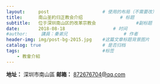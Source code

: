 ```yaml
---
layout:     post   				    # 使用的布局（不需要改）
title:      南山圣約归正教会介绍				# 标题 
subtitle:   位于深圳南山区的改革宗教会               #副标题
date:       2018-08-18  				# 时间
#author:     講員：秦弟兄     				# 作者
header-img: img/post-bg-2015.jpg 	#这篇文章标题背景图片
catalog: true 						# 是否归档
tags:								#标签
    - 教會介紹
---
```






<strong>地址：</strong>
深圳市南山區
<strong>邮箱：</strong>
872676704@qq.com
